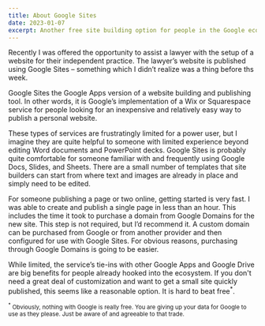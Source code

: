 ```yaml
---
title: About Google Sites
date: 2023-01-07
excerpt: Another free site building option for people in the Google ecosystem.
---
```

<span class="dropcap">R</span>ecently I was offered the opportunity to assist a lawyer with the setup of a website for their independent practice. The lawyer’s website is published using Google Sites – something which I didn’t realize was a thing before ths week.

Google Sites the Google Apps version of a website building and publishing tool. In other words, it is Google’s implementation of a Wix or Squarespace service for people looking for an inexpensive and relatively easy way to publish a personal website.

These types of services are frustratingly limited for a power user, but I imagine they are quite helpful to someone with limited experience beyond editing Word documents and PowerPoint decks. Google Sites is probably quite comfortable for someone familiar with and frequently using Google Docs, Slides, and Sheets. There are a small number of templates that site builders can start from where text and images are already in place and simply need to be edited.

For someone publishing a page or two online, getting started is very fast. I was able to create and publish a single page in less than an hour. This includes the time it took to purchase a domain from Google Domains for the new site. This step is not required, but I’d recommend it. A custom domain can be purchased from Google or from another provider and then configured for use with Google Sites. For obvious reasons, purchasing through Google Domains is going to be easier.

While limited, the service’s tie-ins with other Google Apps and Google Drive are big benefits for people already hooked into the ecosystem. If you don't need a great deal of customization and want to get a small site quickly published, this seems like a reasonable option. It is hard to beat free<sup>\*</sup>.

<small><sup>\*</sup> Obviously, nothing with Google is really free. You are giving up your data for Google to use as they please. Just be aware of and agreeable to that trade.</small>